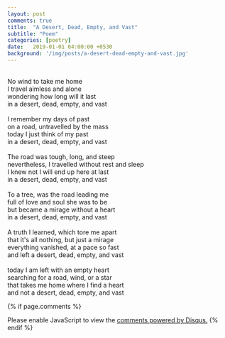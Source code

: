 ```yaml
---
layout: post
comments: true
title:  "A Desert, Dead, Empty, and Vast"
subtitle: "Poem"
categories: [poetry]
date:   2019-01-01 04:00:00 +0530
background: '/img/posts/a-desert-dead-empty-and-vast.jpg'
---
```


<br>No wind to take me home
<br>I travel aimless and alone
<br>wondering how long will it last
<br>in a desert, dead, empty, and vast
<br>
<br>I remember my days of past
<br>on a road, untravelled by the mass
<br>today I just think of my past
<br>in a desert, dead, empty, and vast
<br>
<br>The road was tough, long, and steep
<br>nevertheless, I travelled without rest and sleep
<br>I knew not I will end up here at last
<br>in a desert, dead, empty, and vast
<br>
<br>To a tree, was the road leading me
<br>full of love and soul she was to be
<br>but became a mirage without a heart
<br>in a desert, dead, empty, and vast
<br>
<br>A truth I learned, which tore me apart
<br>that it's all nothing, but just a mirage
<br>everything vanished, at a pace so fast
<br>and left a desert, dead, empty, and vast
<br>
<br>today I am left with an empty heart
<br>searching for a road, wind, or a star
<br>that takes me home where I find a heart
<br>and not a desert, dead, empty, and vast


{% if page.comments %}
<div id="disqus_thread"></div>
<script>
    /**
     *  RECOMMENDED CONFIGURATION VARIABLES: EDIT AND UNCOMMENT THE SECTION BELOW TO INSERT DYNAMIC VALUES FROM YOUR PLATFORM OR CMS.
     *  LEARN WHY DEFINING THESE VARIABLES IS IMPORTANT: https://disqus.com/admin/universalcode/#configuration-variables
     */
    /*
    var disqus_config = function () {
        this.page.url = PAGE_URL;  // Replace PAGE_URL with your page's canonical URL variable
        this.page.identifier = PAGE_IDENTIFIER; // Replace PAGE_IDENTIFIER with your page's unique identifier variable
    };
    */
    (function() {  // REQUIRED CONFIGURATION VARIABLE: EDIT THE SHORTNAME BELOW
        var d = document, s = d.createElement('script');

        s.src = 'https://amanabt.disqus.com/embed.js';  // IMPORTANT: Replace EXAMPLE with your forum shortname!

        s.setAttribute('data-timestamp', +new Date());
        (d.head || d.body).appendChild(s);
    })();
</script>
<noscript>Please enable JavaScript to view the <a href="https://disqus.com/?ref_noscript" rel="nofollow">comments powered by Disqus.</a></noscript>
{% endif %}
